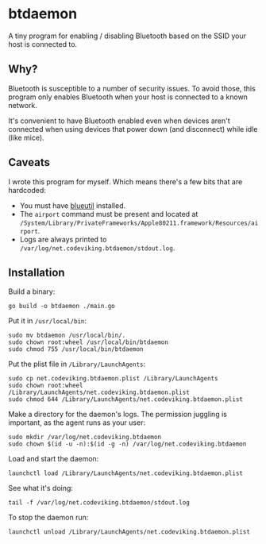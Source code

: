 # btdaemon

A tiny program for enabling / disabling Bluetooth based on the SSID your host 
is connected to.

## Why?

Bluetooth is susceptible to a number of security issues. To avoid those,
this program only enables Bluetooth when your host is connected to a known
network.

It's convenient to have Bluetooth enabled even when devices aren't connected
when using devices that power down (and disconnect) while idle (like mice).

## Caveats

I wrote this program for myself. Which means there's a few bits that are hardcoded:

- You must have [blueutil](https://github.com/toy/blueutil) installed.
- The `airport` command must be present and located at 
  `/System/Library/PrivateFrameworks/Apple80211.framework/Resources/airport`.
- Logs are always printed to `/var/log/net.codeviking.btdaemon/stdout.log`.

## Installation

Build a binary:

```
go build -o btdaemon ./main.go
```

Put it in `/usr/local/bin`:

```
sudo mv btdaemon /usr/local/bin/.
sudo chown root:wheel /usr/local/bin/btdaemon
sudo chmod 755 /usr/local/bin/btdaemon
```

Put the plist file in `/Library/LaunchAgents`:

```
sudo cp net.codeviking.btdaemon.plist /Library/LaunchAgents
sudo chown root:wheel /Library/LaunchAgents/net.codeviking.btdaemon.plist
sudo chmod 644 /Library/LaunchAgents/net.codeviking.btdaemon.plist
```

Make a directory for the daemon's logs. The permission juggling is important,
as the agent runs as your user:

```
sudo mkdir /var/log/net.codeviking.btdaemon
sudo chown $(id -u -n):$(id -g -n) /var/log/net.codeviking.btdaemon
```


Load and start the daemon:

```
launchctl load /Library/LaunchAgents/net.codeviking.btdaemon.plist
```

See what it's doing:

```
tail -f /var/log/net.codeviking.btdaemon/stdout.log
```

To stop the daemon run:

```
launchctl unload /Library/LaunchAgents/net.codeviking.btdaemon.plist
```


